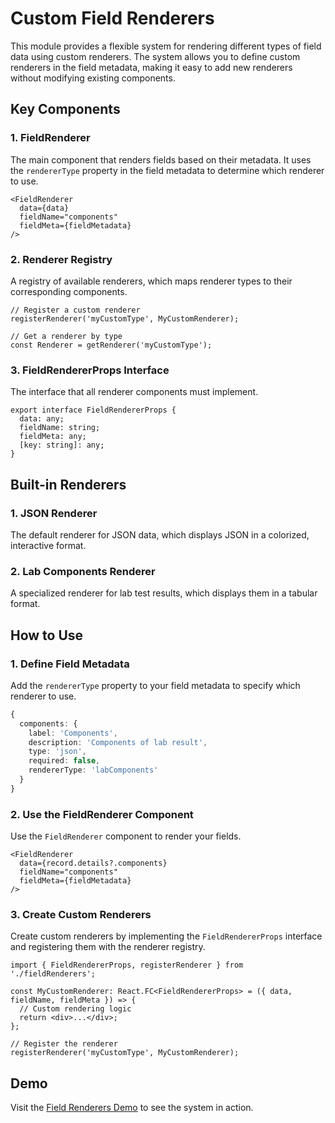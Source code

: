 # Custom Field Renderers

This module provides a flexible system for rendering different types of field data using custom renderers. The system allows you to define custom renderers in the field metadata, making it easy to add new renderers without modifying existing components.

## Key Components

### 1. FieldRenderer

The main component that renders fields based on their metadata. It uses the `rendererType` property in the field metadata to determine which renderer to use.

```tsx
<FieldRenderer
  data={data}
  fieldName="components"
  fieldMeta={fieldMetadata}
/>
```

### 2. Renderer Registry

A registry of available renderers, which maps renderer types to their corresponding components.

```tsx
// Register a custom renderer
registerRenderer('myCustomType', MyCustomRenderer);

// Get a renderer by type
const Renderer = getRenderer('myCustomType');
```

### 3. FieldRendererProps Interface

The interface that all renderer components must implement.

```tsx
export interface FieldRendererProps {
  data: any;
  fieldName: string;
  fieldMeta: any;
  [key: string]: any;
}
```

## Built-in Renderers

### 1. JSON Renderer

The default renderer for JSON data, which displays JSON in a colorized, interactive format.

### 2. Lab Components Renderer

A specialized renderer for lab test results, which displays them in a tabular format.

## How to Use

### 1. Define Field Metadata

Add the `rendererType` property to your field metadata to specify which renderer to use.

```typescript
{
  components: {
    label: 'Components',
    description: 'Components of lab result',
    type: 'json',
    required: false,
    rendererType: 'labComponents'
  }
}
```

### 2. Use the FieldRenderer Component

Use the `FieldRenderer` component to render your fields.

```tsx
<FieldRenderer
  data={record.details?.components}
  fieldName="components"
  fieldMeta={fieldMetadata}
/>
```

### 3. Create Custom Renderers

Create custom renderers by implementing the `FieldRendererProps` interface and registering them with the renderer registry.

```tsx
import { FieldRendererProps, registerRenderer } from './fieldRenderers';

const MyCustomRenderer: React.FC<FieldRendererProps> = ({ data, fieldName, fieldMeta }) => {
  // Custom rendering logic
  return <div>...</div>;
};

// Register the renderer
registerRenderer('myCustomType', MyCustomRenderer);
```

## Demo

Visit the [Field Renderers Demo](/demo/field-renderers) to see the system in action.
